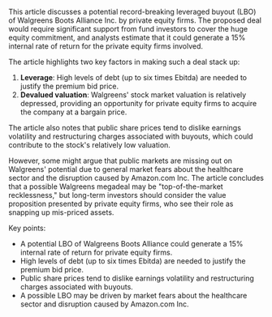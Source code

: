 This article discusses a potential record-breaking leveraged buyout (LBO) of Walgreens Boots Alliance Inc. by private equity firms. The proposed deal would require significant support from fund investors to cover the huge equity commitment, and analysts estimate that it could generate a 15% internal rate of return for the private equity firms involved.

The article highlights two key factors in making such a deal stack up:

1. **Leverage**: High levels of debt (up to six times Ebitda) are needed to justify the premium bid price.
2. **Devalued valuation**: Walgreens' stock market valuation is relatively depressed, providing an opportunity for private equity firms to acquire the company at a bargain price.

The article also notes that public share prices tend to dislike earnings volatility and restructuring charges associated with buyouts, which could contribute to the stock's relatively low valuation.

However, some might argue that public markets are missing out on Walgreens' potential due to general market fears about the healthcare sector and the disruption caused by Amazon.com Inc. The article concludes that a possible Walgreens megadeal may be "top-of-the-market recklessness," but long-term investors should consider the value proposition presented by private equity firms, who see their role as snapping up mis-priced assets.

Key points:

* A potential LBO of Walgreens Boots Alliance could generate a 15% internal rate of return for private equity firms.
* High levels of debt (up to six times Ebitda) are needed to justify the premium bid price.
* Public share prices tend to dislike earnings volatility and restructuring charges associated with buyouts.
* A possible LBO may be driven by market fears about the healthcare sector and disruption caused by Amazon.com Inc.